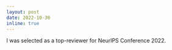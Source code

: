 ```yaml
---
layout: post
date: 2022-10-30
inline: true
---
```


I was selected as a top-reviewer for NeurIPS Conference 2022.